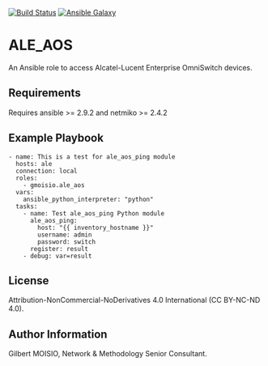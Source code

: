 [![Build Status](https://travis-ci.org/gmoisio/ansible-aos-stdlib.svg?branch=master)](https://travis-ci.org/gmoisio/ansible-aos-stdlib)
[![Ansible Galaxy](https://img.shields.io/badge/ansible--galaxy-ale_aos-blue.svg)](https://galaxy.ansible.com/gmoisio/ale_aos)

ALE_AOS
=======

An Ansible role to access Alcatel-Lucent Enterprise OmniSwitch devices.

Requirements
------------

Requires ansible >= 2.9.2 and netmiko >= 2.4.2

Example Playbook
----------------

~~~~
- name: This is a test for ale_aos_ping module
  hosts: ale
  connection: local
  roles:
    - gmoisio.ale_aos
  vars:
    ansible_python_interpreter: "python"
  tasks:
    - name: Test ale_aos_ping Python module
      ale_aos_ping: 
        host: "{{ inventory_hostname }}"
        username: admin
        password: switch
      register: result
    - debug: var=result 
~~~~

License
-------

Attribution-NonCommercial-NoDerivatives 4.0 International (CC BY-NC-ND 4.0).

Author Information
------------------

Gilbert MOISIO, Network & Methodology Senior Consultant.
